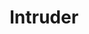 ---
mission_id: intruder
editorsChoice:
title: "Intruder"
authors: 
    - "David Lovejoy"
date:
filename: "intruder.zip"
description: "You are tasked with infiltrating the Imperial base located in the Cluster Worlds at quadrant 3b-4,500.034. Not much in the way of intelligence information is known, you will be pretty well much on your own. Steal what ever you can and return to your ship."
cover:
levelReplaced:	SECBASE
difficulty: yes
bm:	yes
fme: no
wax: yes
three_do: yes
voc: yes
gmd: no
vue: no
lfd: yes
base: "New level from scratch" 
editors: "WDFUSE 2.1b"

---